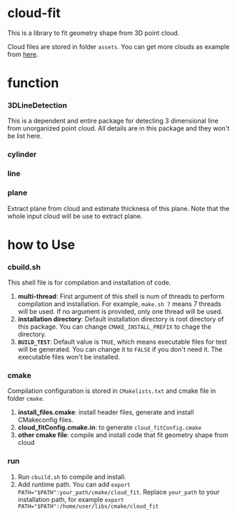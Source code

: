 # cloud-fit

This is a library to fit geometry shape from 3D point cloud.

Cloud files are stored in folder `assets`. You can get more clouds as example from [here](https://github.com/blue-stone-j/assets).

# function

### 3DLineDetection

This is a dependent and entire package for detecting 3 dimensional line from unorganized point cloud. All details are in this package and they won't be list here.

### cylinder

### line

### plane

Extract plane from cloud and estimate thickness of this plane. Note that the whole input cloud will be use to extract plane.

# how to Use

### cbuild.sh

This shell file is for compilation and installation of code.

1. **multi-thread**: First argument of this shell is num of threads to perform compilation and installation. For example, `make.sh 7` means 7 threads will be used. If no argument is provided, only one thread will be used.
2. **installation directory**: Default installation directory is root directory of this package. You can change `CMAKE_INSTALL_PREFIX` to chage the directory.
3. **`BUILD_TEST`**: Default value is `TRUE`, which means executable files for test will be generated. You can change it to `FALSE` if you don't need it. The executable files won't be installed.

### cmake

Compilation configuration is stored in `CMakelists.txt` and cmake file in folder `cmake`.

1. **install_files.cmake**: install header files, generate and install CMakeconfig files.
2. **cloud_fitConfig.cmake.in**: to generate `cloud_fitConfig.cmake`
3. **other cmake file**: compile and install code that fit geometry shape from cloud

### run

1. Run `cbuild.sh` to compile and install.
2. Add runtime path. You can add `export PATH="$PATH":your_path/cmake/cloud_fit`. Replace `your_path` to your installation path, for example `export PATH="$PATH":/home/user/libs/cmake/cloud_fit`
